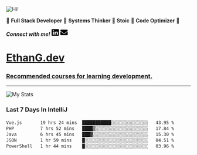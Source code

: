 <img src="https://i.giphy.com/media/3PAL5bChWnak0WJ32x/giphy.webp" alt="Hi!">

:star2: **Full Stack Developer** :star2: **Systems Thinker** :star2: **Stoic** :star2: **Code Optimizer** :star2:

***Connect with me!*** <a href="https://www.linkedin.com/in/ethan-glover/"><img src="https://raw.githubusercontent.com/eglove/eglove/eeb591600b73da426bd298d229e2fd96df019488/linkedin-brands.svg" alt="LinkedIn" width="20px" height="20px"></a> <a href="mailto:hello@ethang.email"><img src="https://raw.githubusercontent.com/eglove/eglove/47aceecf4819797d993f5facc7764cb99d0ab039/envelope-solid.svg" alt="Email" width="20px" height="20px"></a>

# [EthanG.dev](https://ethang.dev/)

### [Recommended courses for learning development.](./pages/CourseList.md)

<hr>

![My Stats](https://github-readme-stats.vercel.app/api?username=eglove&show_icons=true&theme=default&count_private=true)

### Last 7 Days In IntelliJ
<!--START_SECTION:waka-->
```text
Vue.js       19 hrs 24 mins  ███████████░░░░░░░░░░░░░░   43.95 % 
PHP          7 hrs 52 mins   ████▒░░░░░░░░░░░░░░░░░░░░   17.84 % 
Java         6 hrs 45 mins   ███▓░░░░░░░░░░░░░░░░░░░░░   15.30 % 
JSON         1 hr 59 mins    █░░░░░░░░░░░░░░░░░░░░░░░░   04.51 % 
PowerShell   1 hr 44 mins    █░░░░░░░░░░░░░░░░░░░░░░░░   03.96 % 
```
<!--END_SECTION:waka-->
